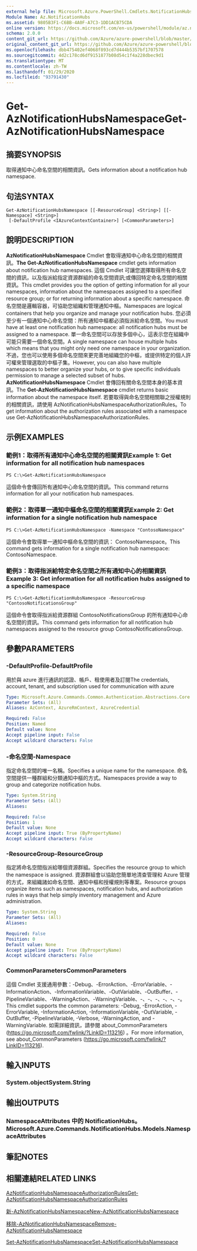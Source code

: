 ```yaml
---
external help file: Microsoft.Azure.PowerShell.Cmdlets.NotificationHubs.dll-Help.xml
Module Name: Az.NotificationHubs
ms.assetid: 9805B3F1-C6BB-4A0F-A7C3-1DD1ACB75CDA
online version: https://docs.microsoft.com/en-us/powershell/module/az.notificationhubs/get-aznotificationhubsnamespace
schema: 2.0.0
content_git_url: https://github.com/Azure/azure-powershell/blob/master/src/NotificationHubs/NotificationHubs/help/Get-AzNotificationHubsNamespace.md
original_content_git_url: https://github.com/Azure/azure-powershell/blob/master/src/NotificationHubs/NotificationHubs/help/Get-AzNotificationHubsNamespace.md
ms.openlocfilehash: dbb475402ef4068f893cd7d444b5357bf1707578
ms.sourcegitcommit: 4d2c178cd6df9151877b08d54c1f4a228dbec9d1
ms.translationtype: MT
ms.contentlocale: zh-TW
ms.lasthandoff: 01/29/2020
ms.locfileid: "93791430"
---
```

# <span data-ttu-id="8c02a-101">Get-AzNotificationHubsNamespace</span><span class="sxs-lookup"><span data-stu-id="8c02a-101">Get-AzNotificationHubsNamespace</span></span>

## <span data-ttu-id="8c02a-102">摘要</span><span class="sxs-lookup"><span data-stu-id="8c02a-102">SYNOPSIS</span></span>
<span data-ttu-id="8c02a-103">取得通知中心命名空間的相關資訊。</span><span class="sxs-lookup"><span data-stu-id="8c02a-103">Gets information about a notification hub namespace.</span></span>

## <span data-ttu-id="8c02a-104">句法</span><span class="sxs-lookup"><span data-stu-id="8c02a-104">SYNTAX</span></span>

```
Get-AzNotificationHubsNamespace [[-ResourceGroup] <String>] [[-Namespace] <String>]
 [-DefaultProfile <IAzureContextContainer>] [<CommonParameters>]
```

## <span data-ttu-id="8c02a-105">說明</span><span class="sxs-lookup"><span data-stu-id="8c02a-105">DESCRIPTION</span></span>
<span data-ttu-id="8c02a-106">**AzNotificationHubsNamespace** Cmdlet 會取得通知中心命名空間的相關資訊。</span><span class="sxs-lookup"><span data-stu-id="8c02a-106">**The Get-AzNotificationHubsNamespace** cmdlet gets information about notification hub namespaces.</span></span>
<span data-ttu-id="8c02a-107">這個 Cmdlet 可讓您選擇取得所有命名空間的資訊，以及指派給指定資源群組的命名空間資訊;或傳回特定命名空間的相關資訊。</span><span class="sxs-lookup"><span data-stu-id="8c02a-107">This cmdlet provides you the option of getting information for all your namespaces, information about the namespaces assigned to a specified resource group; or for returning information about a specific namespace.</span></span>
<span data-ttu-id="8c02a-108">命名空間是邏輯容器，可協助您組織和管理通知中樞。</span><span class="sxs-lookup"><span data-stu-id="8c02a-108">Namespaces are logical containers that help you organize and manage your notification hubs.</span></span>
<span data-ttu-id="8c02a-109">您必須至少有一個通知中心命名空間：所有通知中樞都必須指派給命名空間。</span><span class="sxs-lookup"><span data-stu-id="8c02a-109">You must have at least one notification hub namespace: all notification hubs must be assigned to a namespace.</span></span>
<span data-ttu-id="8c02a-110">單一命名空間可以存放多個中心，這表示您在組織中可能只需要一個命名空間。</span><span class="sxs-lookup"><span data-stu-id="8c02a-110">A single namespace can house multiple hubs which means that you might only need one namespace in your organization.</span></span>
<span data-ttu-id="8c02a-111">不過，您也可以使用多個命名空間來更完善地組織您的中樞，或提供特定的個人許可權來管理選取的中樞子集。</span><span class="sxs-lookup"><span data-stu-id="8c02a-111">However, you can also have multiple namespaces to better organize your hubs, or to give specific individuals permission to manage a selected subset of hubs.</span></span>
<span data-ttu-id="8c02a-112">**AzNotificationHubsNamespace** Cmdlet 會傳回有關命名空間本身的基本資訊。</span><span class="sxs-lookup"><span data-stu-id="8c02a-112">The **Get-AzNotificationHubsNamespace** cmdlet returns basic information about the namespace itself.</span></span>
<span data-ttu-id="8c02a-113">若要取得與命名空間相關聯之授權規則的相關資訊，請使用 AzNotificationHubsNamespaceAuthorizationRules。</span><span class="sxs-lookup"><span data-stu-id="8c02a-113">To get information about the authorization rules associated with a namespace use Get-AzNotificationHubsNamespaceAuthorizationRules.</span></span>

## <span data-ttu-id="8c02a-114">示例</span><span class="sxs-lookup"><span data-stu-id="8c02a-114">EXAMPLES</span></span>

### <span data-ttu-id="8c02a-115">範例1：取得所有通知中心命名空間的相關資訊</span><span class="sxs-lookup"><span data-stu-id="8c02a-115">Example 1: Get information for all notification hub namespaces</span></span>
```
PS C:\>Get-AzNotificationHubsNamespace
```

<span data-ttu-id="8c02a-116">這個命令會傳回所有通知中心命名空間的資訊。</span><span class="sxs-lookup"><span data-stu-id="8c02a-116">This command returns information for all your notification hub namespaces.</span></span>

### <span data-ttu-id="8c02a-117">範例2：取得單一通知中樞命名空間的相關資訊</span><span class="sxs-lookup"><span data-stu-id="8c02a-117">Example 2: Get information for a single notification hub namespace</span></span>
```
PS C:\>Get-AzNotificationHubsNamespace -Namespace "ContosoNamespace"
```

<span data-ttu-id="8c02a-118">這個命令會取得單一通知中樞命名空間的資訊： ContosoNamespace。</span><span class="sxs-lookup"><span data-stu-id="8c02a-118">This command gets information for a single notification hub namespace: ContosoNamespace.</span></span>

### <span data-ttu-id="8c02a-119">範例3：取得指派給特定命名空間之所有通知中心的相關資訊</span><span class="sxs-lookup"><span data-stu-id="8c02a-119">Example 3: Get information for all notification hubs assigned to a specific namespace</span></span>
```
PS C:\>Get-AzNotificationHubsNamespace -ResourceGroup "ContosoNotificationsGroup"
```

<span data-ttu-id="8c02a-120">這個命令會取得指派給資源群組 ContosoNotificationsGroup 的所有通知中心命名空間的資訊。</span><span class="sxs-lookup"><span data-stu-id="8c02a-120">This command gets information for all notification hub namespaces assigned to the resource group ContosoNotificationsGroup.</span></span>

## <span data-ttu-id="8c02a-121">參數</span><span class="sxs-lookup"><span data-stu-id="8c02a-121">PARAMETERS</span></span>

### <span data-ttu-id="8c02a-122">-DefaultProfile</span><span class="sxs-lookup"><span data-stu-id="8c02a-122">-DefaultProfile</span></span>
<span data-ttu-id="8c02a-123">用於與 azure 進行通訊的認證、帳戶、租使用者及訂閱</span><span class="sxs-lookup"><span data-stu-id="8c02a-123">The credentials, account, tenant, and subscription used for communication with azure</span></span>

```yaml
Type: Microsoft.Azure.Commands.Common.Authentication.Abstractions.Core.IAzureContextContainer
Parameter Sets: (All)
Aliases: AzContext, AzureRmContext, AzureCredential

Required: False
Position: Named
Default value: None
Accept pipeline input: False
Accept wildcard characters: False
```

### <span data-ttu-id="8c02a-124">-命名空間</span><span class="sxs-lookup"><span data-stu-id="8c02a-124">-Namespace</span></span>
<span data-ttu-id="8c02a-125">指定命名空間的唯一名稱。</span><span class="sxs-lookup"><span data-stu-id="8c02a-125">Specifies a unique name for the namespace.</span></span>
<span data-ttu-id="8c02a-126">命名空間提供一種群組和分類通知中樞的方式。</span><span class="sxs-lookup"><span data-stu-id="8c02a-126">Namespaces provide a way to group and categorize notification hubs.</span></span>

```yaml
Type: System.String
Parameter Sets: (All)
Aliases:

Required: False
Position: 1
Default value: None
Accept pipeline input: True (ByPropertyName)
Accept wildcard characters: False
```

### <span data-ttu-id="8c02a-127">-ResourceGroup</span><span class="sxs-lookup"><span data-stu-id="8c02a-127">-ResourceGroup</span></span>
<span data-ttu-id="8c02a-128">指定將命名空間指派給哪個資源群組。</span><span class="sxs-lookup"><span data-stu-id="8c02a-128">Specifies the resource group to which the namespace is assigned.</span></span>
<span data-ttu-id="8c02a-129">資源群組會以協助您簡單地清查管理和 Azure 管理的方式，來組織諸如命名空間、通知中樞和授權規則等專案。</span><span class="sxs-lookup"><span data-stu-id="8c02a-129">Resource groups organize items such as namespaces, notification hubs, and authorization rules in ways that help simply inventory management and Azure administration.</span></span>

```yaml
Type: System.String
Parameter Sets: (All)
Aliases:

Required: False
Position: 0
Default value: None
Accept pipeline input: True (ByPropertyName)
Accept wildcard characters: False
```

### <span data-ttu-id="8c02a-130">CommonParameters</span><span class="sxs-lookup"><span data-stu-id="8c02a-130">CommonParameters</span></span>
<span data-ttu-id="8c02a-131">這個 Cmdlet 支援通用參數：-Debug、-ErrorAction、-ErrorVariable、-InformationAction、-InformationVariable、-OutVariable、-OutBuffer、-PipelineVariable、-WarningAction、-WarningVariable、-、-、-、-、-、-。</span><span class="sxs-lookup"><span data-stu-id="8c02a-131">This cmdlet supports the common parameters: -Debug, -ErrorAction, -ErrorVariable, -InformationAction, -InformationVariable, -OutVariable, -OutBuffer, -PipelineVariable, -Verbose, -WarningAction, and -WarningVariable.</span></span> <span data-ttu-id="8c02a-132">如需詳細資訊，請參閱 about_CommonParameters (https://go.microsoft.com/fwlink/?LinkID=113216) 。</span><span class="sxs-lookup"><span data-stu-id="8c02a-132">For more information, see about_CommonParameters (https://go.microsoft.com/fwlink/?LinkID=113216).</span></span>

## <span data-ttu-id="8c02a-133">輸入</span><span class="sxs-lookup"><span data-stu-id="8c02a-133">INPUTS</span></span>

### <span data-ttu-id="8c02a-134">System.object</span><span class="sxs-lookup"><span data-stu-id="8c02a-134">System.String</span></span>

## <span data-ttu-id="8c02a-135">輸出</span><span class="sxs-lookup"><span data-stu-id="8c02a-135">OUTPUTS</span></span>

### <span data-ttu-id="8c02a-136">NamespaceAttributes 中的 NotificationHubs。</span><span class="sxs-lookup"><span data-stu-id="8c02a-136">Microsoft.Azure.Commands.NotificationHubs.Models.NamespaceAttributes</span></span>

## <span data-ttu-id="8c02a-137">筆記</span><span class="sxs-lookup"><span data-stu-id="8c02a-137">NOTES</span></span>

## <span data-ttu-id="8c02a-138">相關連結</span><span class="sxs-lookup"><span data-stu-id="8c02a-138">RELATED LINKS</span></span>

[<span data-ttu-id="8c02a-139">AzNotificationHubsNamespaceAuthorizationRules</span><span class="sxs-lookup"><span data-stu-id="8c02a-139">Get-AzNotificationHubsNamespaceAuthorizationRules</span></span>](./Get-AzNotificationHubsNamespaceAuthorizationRules.md)

[<span data-ttu-id="8c02a-140">新-AzNotificationHubsNamespace</span><span class="sxs-lookup"><span data-stu-id="8c02a-140">New-AzNotificationHubsNamespace</span></span>](./New-AzNotificationHubsNamespace.md)

[<span data-ttu-id="8c02a-141">移除-AzNotificationHubsNamespace</span><span class="sxs-lookup"><span data-stu-id="8c02a-141">Remove-AzNotificationHubsNamespace</span></span>](./Remove-AzNotificationHubsNamespace.md)

[<span data-ttu-id="8c02a-142">Set-AzNotificationHubsNamespace</span><span class="sxs-lookup"><span data-stu-id="8c02a-142">Set-AzNotificationHubsNamespace</span></span>](./Set-AzNotificationHubsNamespace.md)


